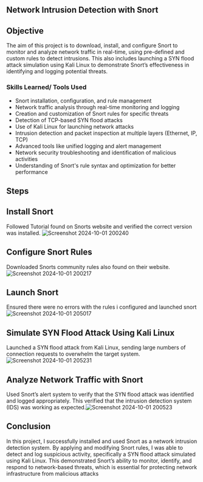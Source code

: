  ## Network Intrusion Detection with Snort
## Objective
The aim of this project is to download, install, and configure Snort to monitor and analyze network traffic in real-time, using pre-defined and custom rules to detect intrusions. This also includes launching a SYN flood attack simulation using Kali Linux to demonstrate Snort’s effectiveness in identifying and logging potential threats.
### Skills Learned/ Tools Used
- Snort installation, configuration, and rule management
- Network traffic analysis through real-time monitoring and logging
- Creation and customization of Snort rules for specific threats
- Detection of TCP-based SYN flood attacks
- Use of Kali Linux for launching network attacks
- Intrusion detection and packet inspection at multiple layers (Ethernet, IP, TCP)
- Advanced tools like unified logging and alert management
- Network security troubleshooting and identification of malicious activities
- Understanding of Snort's rule syntax and optimization for better performance
## Steps
## Install Snort
Followed Tutorial found on Snorts website and verified the correct version was installed. ![Screenshot 2024-10-01 200240](https://github.com/user-attachments/assets/649ba0b2-b102-4138-bea1-2cdd9ec43003)


##  Configure Snort Rules 
Downloaded Snorts community rules also found on their website.![Screenshot 2024-10-01 200217](https://github.com/user-attachments/assets/e5cdcc05-20e6-4ef3-87b9-b52082fd963c)



## Launch Snort
Ensured there were no errors with the rules i configured and launched snort![Screenshot 2024-10-01 205017](https://github.com/user-attachments/assets/349134d9-d8bb-4f79-a465-c14deef140ca)




## Simulate SYN Flood Attack Using Kali Linux
Launched a SYN flood attack from Kali Linux, sending large numbers of connection requests to overwhelm the target system.![Screenshot 2024-10-01 205231](https://github.com/user-attachments/assets/9452b661-fdcb-4a78-a3b2-f0088909643e)


## Analyze Network Traffic with Snort
Used Snort’s alert system to verify that the SYN flood attack was identified and logged appropriately. This verified that the intrusion detection system (IDS) was working as expected.![Screenshot 2024-10-01 200523](https://github.com/user-attachments/assets/96e30419-3989-47b3-a866-cb2c89e3d906)


## Conclusion
In this project, I successfully installed and used Snort as a network intrusion detection system. By applying and modifying Snort rules, I was able to detect and log suspicious activity, specifically a SYN flood attack simulated using Kali Linux. This demonstrated Snort’s ability to monitor, identify, and respond to network-based threats, which is essential for protecting network infrastructure from malicious attacks

